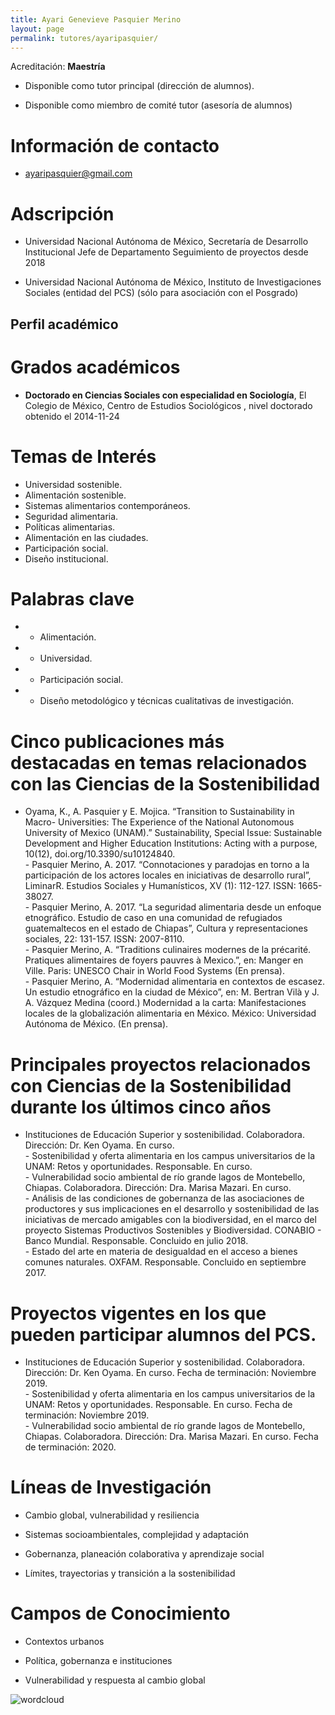 ```yaml
---
title: Ayari Genevieve Pasquier Merino
layout: page
permalink: tutores/ayaripasquier/
---
```


Acreditación: **Maestría**


 - Disponible como tutor principal (dirección de alumnos).


 - Disponible como miembro de comité tutor (asesoría de alumnos)





# Información de contacto

 - <ayaripasquier@gmail.com>





# Adscripción


 - Universidad Nacional Autónoma de México, Secretaría de Desarrollo Institucional     Jefe de Departamento Seguimiento de proyectos desde 2018
 

 - Universidad Nacional Autónoma de México, Instituto de Investigaciones Sociales (entidad del PCS) (sólo para asociación con el Posgrado)  





## Perfil académico


# Grados académicos


 - **Doctorado en Ciencias Sociales con especialidad en Sociología**, El Colegio de México, Centro de Estudios Sociológicos , nivel doctorado obtenido el 2014-11-24




# Temas de Interés

- Universidad sostenible.
- Alimentación sostenible.
- Sistemas alimentarios contemporáneos.
- Seguridad alimentaria.
- Políticas alimentarias.
- Alimentación en las ciudades.
- Participación social.
- Diseño institucional.



# Palabras clave


 - - Alimentación.

 - - Universidad.

 - - Participación social.

 - - Diseño metodológico y técnicas cualitativas de investigación.




# Cinco publicaciones más destacadas en temas relacionados con las Ciencias de la Sostenibilidad

- Oyama, K., A. Pasquier y E. Mojica. “Transition to Sustainability in Macro- Universities: The Experience of the National Autonomous University of Mexico (UNAM).” Sustainability, Special Issue: Sustainable Development and Higher Education Institutions: Acting with a purpose, 10(12), doi.org/10.3390/su10124840.<br />- Pasquier Merino, A. 2017. “Connotaciones y paradojas en torno a la participación de los actores locales en iniciativas de desarrollo rural”, LiminarR. Estudios Sociales y Humanísticos, XV (1): 112-127. ISSN: 1665- 38027.<br />- Pasquier Merino, A. 2017. “La seguridad alimentaria desde un enfoque etnográfico. Estudio de caso en una comunidad de refugiados guatemaltecos en el estado de Chiapas”, Cultura y representaciones sociales, 22: 131-157. ISSN: 2007-8110.<br />- Pasquier Merino, A. “Traditions culinaires modernes de la précarité. Pratiques alimentaires de foyers pauvres à Mexico.”, en: Manger en Ville. Paris: UNESCO Chair in World Food Systems (En prensa).<br />- Pasquier Merino, A. “Modernidad alimentaria en contextos de escasez. Un estudio etnográfico en la ciudad de México”, en: M. Bertran Vilà y J. A. Vázquez Medina (coord.) Modernidad a la carta: Manifestaciones locales de la globalización alimentaria en México. México: Universidad Autónoma de México. (En prensa).




# Principales proyectos relacionados con Ciencias de la Sostenibilidad durante los últimos cinco años

- Instituciones de Educación Superior y sostenibilidad. Colaboradora. Dirección: Dr. Ken Oyama. En curso.<br />- Sostenibilidad y oferta alimentaria en los campus universitarios de la UNAM: Retos y oportunidades. Responsable. En curso.<br />- Vulnerabilidad socio ambiental de río grande lagos de Montebello, Chiapas. Colaboradora. Dirección: Dra. Marisa Mazari. En curso.<br />- Análisis de las condiciones de gobernanza de las asociaciones de productores y sus implicaciones en el desarrollo y sostenibilidad de las iniciativas de mercado amigables con la biodiversidad, en el marco del proyecto Sistemas Productivos Sostenibles y Biodiversidad. CONABIO - Banco Mundial. Responsable. Concluido en julio 2018.<br />- Estado del arte en materia de desigualdad en el acceso a bienes comunes naturales. OXFAM. Responsable. Concluido en septiembre 2017.<br />




# Proyectos vigentes en los que pueden participar alumnos del PCS.

- Instituciones de Educación Superior y sostenibilidad. Colaboradora. Dirección: Dr. Ken Oyama. En curso. Fecha de terminación: Noviembre 2019.<br />- Sostenibilidad y oferta alimentaria en los campus universitarios de la UNAM: Retos y oportunidades. Responsable. En curso. Fecha de terminación: Noviembre 2019.<br />- Vulnerabilidad socio ambiental de río grande lagos de Montebello, Chiapas. Colaboradora. Dirección: Dra. Marisa Mazari. En curso. Fecha de terminación: 2020.




# Líneas de Investigación


 - Cambio global, vulnerabilidad y resiliencia

 - Sistemas socioambientales, complejidad y adaptación

 - Gobernanza, planeación colaborativa y aprendizaje social

 - Límites, trayectorias y transición a la sostenibilidad





# Campos de Conocimiento

 - Contextos urbanos

 - Política, gobernanza e instituciones

 - Vulnerabilidad y respuesta al cambio global



![wordcloud](https://sostenibilidad.posgrado.unam.mx/media/perfil-academico/54/wordcloud.png)
